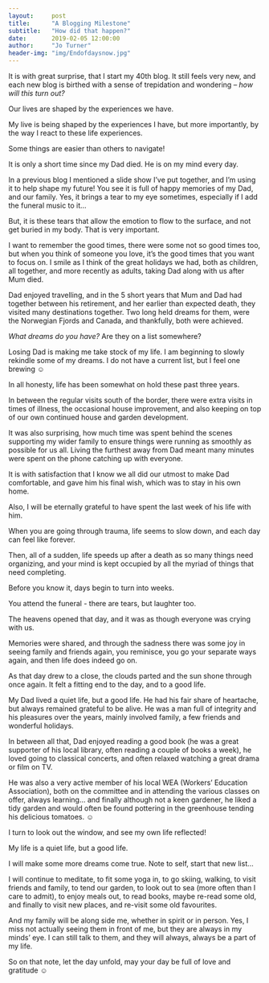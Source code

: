 ```yaml
---
layout:     post
title:      "A Blogging Milestone"
subtitle:   "How did that happen?"
date:       2019-02-05 12:00:00
author:     "Jo Turner"
header-img: "img/Endofdaysnow.jpg"
---
```

It is with great surprise, that I start my 40th blog. It still feels very new, and each new blog is birthed with a sense of trepidation and wondering – *how will this turn out?*

Our lives are shaped by the experiences we have.

My live is being shaped by the experiences I have, but more importantly, by the way I react to these life experiences. 

Some things are easier than others to navigate!

It is only a short time since my Dad died. He is on my mind every day.

In a previous blog I mentioned a slide show I’ve put together, and I’m using it to help shape my future!  You see it is full of happy memories of my Dad, and our family. Yes, it brings a tear to my eye sometimes, especially if I add the funeral music to it…

But, it is these tears that allow the emotion to flow to the surface, and not get buried in my body. That is very important.

I want to remember the good times, there were some not so good times too, but when you think of someone you love, it’s the good times that you want to focus on. I smile as I think of the great holidays we had, both as children, all together, and more recently as adults, taking Dad along with us after Mum died.

Dad enjoyed travelling, and in the 5 short years that Mum and Dad had together between his retirement, and her earlier than expected death, they visited many destinations together.  Two long held dreams for them, were the Norwegian Fjords and Canada, and thankfully, both were achieved.

*What dreams do you have?*  Are they on a list somewhere? 

Losing Dad is making me take stock of my life. I am beginning to slowly rekindle some of my dreams. I do not have a current list, but I feel one brewing ☺

In all honesty, life has been somewhat on hold these past three years. 

In between the regular visits south of the border, there were extra visits in times of illness, the occasional house improvement, and also keeping on top of our own continued house and garden development. 

It was also surprising, how much time was spent behind the scenes supporting my wider family to ensure things were running as smoothly as possible for us all. Living the furthest away from Dad meant many minutes were spent on the phone catching up with everyone. 

It is with satisfaction that I know we all did our utmost to make Dad comfortable, and gave him his final wish, which was to stay in his own home. 

Also, I will be eternally grateful to have spent the last week of his life with him. 

When you are going through trauma, life seems to slow down, and each day can feel like forever. 

Then, all of a sudden, life speeds up after a death as so many things need organizing, and your mind is kept occupied by all the myriad of things that need completing.

Before you know it, days begin to turn into weeks.

You attend the funeral - there are tears, but laughter too. 

The heavens opened that day, and it was as though everyone was crying with us. 

Memories were shared, and through the sadness there was some joy in seeing family and friends again, you reminisce, you go your separate ways again, and then life does indeed go on.

As that day drew to a close, the clouds parted and the sun shone through once again.  It felt a fitting end to the day, and to a good life.

My Dad lived a quiet life, but a good life. He had his fair share of heartache, but always remained grateful to be alive. He was a man full of integrity and his pleasures over the years, mainly involved family, a few friends and wonderful holidays. 

In between all that, Dad enjoyed reading a good book (he was a great supporter of his local library, often reading a couple of books a week), he loved going to classical concerts, and often relaxed watching a great drama or film on TV.

He was also a very active member of his local WEA (Workers’ Education Association), both on the committee and in attending the various classes on offer, always learning… and finally although not a keen gardener, he liked a tidy garden and would often be found pottering in the greenhouse tending his delicious tomatoes. ☺

I turn to look out the window, and see my own life reflected! 

My life is a quiet life, but a good life.

I will make some more dreams come true. Note to self, start that new list…

I will continue to meditate, to fit some yoga in, to go skiing, walking, to visit friends and family, to tend our garden, to look out to sea (more often than I care to admit), to enjoy meals out, to read books, maybe re-read some old, and finally to visit new places, and re-visit some old favourites. 

And my family will be along side me, whether in spirit or in person. Yes, I miss not actually seeing them in front of me, but they are always in my minds’ eye. I can still talk to them, and they will always, always be a part of my life.

So on that note, let the day unfold, may your day be full of love and gratitude ☺
